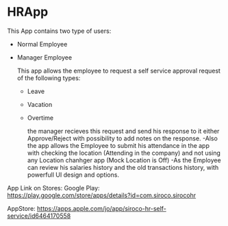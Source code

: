 # HRApp

This App contains two type of users:
- Normal Employee
- Manager Employee

  This app allows the employee to request a self service approval request of the following types:
  * Leave
  * Vacation
  * Overtime
 
    the manager recieves this request and send his response to it either Approve/Reject with possibility to add notes on the response.
    -Also the app allows the Employee to submit his attendance in the app with checking the location (Attending in the company) and not using any Location chanhger app (Mock Location is Off)
    -As the Employee can review his salaries history and the old transactions history, with powerfull UI design and options.


App Link on Stores:
Google Play: https://play.google.com/store/apps/details?id=com.siroco.sirocohr

AppStore: https://apps.apple.com/jo/app/siroco-hr-self-service/id6464170558
